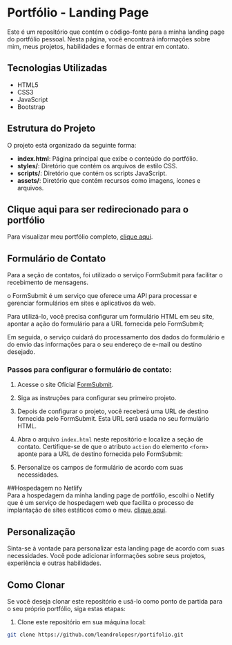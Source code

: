 # Portfólio - Landing Page

Este é um repositório que contém o código-fonte para a minha landing page do portfólio pessoal. Nesta página, você encontrará informações sobre mim, meus projetos, habilidades e formas de entrar em contato.

## Tecnologias Utilizadas

- HTML5
- CSS3
- JavaScript
- Bootstrap

## Estrutura do Projeto

O projeto está organizado da seguinte forma:

- **index.html**: Página principal que exibe o conteúdo do portfólio.
- **styles/**: Diretório que contém os arquivos de estilo CSS.
- **scripts/**: Diretório que contém os scripts JavaScript.
- **assets/**: Diretório que contém recursos como imagens, ícones e arquivos.
  
## Clique aqui para ser redirecionado para o portfólio

Para visualizar meu portfólio completo, [clique aqui](https://leandrolopes.netlify.app/).

## Formulário de Contato

Para a seção de contatos, foi utilizado o serviço FormSubmit para facilitar o recebimento de mensagens.

o FormSubmit é um serviço que oferece uma API para processar e gerenciar formulários em sites e aplicativos da web.

Para utilizá-lo, você precisa configurar um formulário HTML em seu site, apontar a ação do formulário para a URL fornecida pelo FormSubmit;

Em seguida, o serviço cuidará do processamento dos dados do formulário e do envio das informações para o seu endereço de e-mail ou destino desejado.

### Passos para configurar o formulário de contato:

1. Acesse o site Oficial [FormSubmit](https://formsubmit.co/).

2. Siga as instruções para configurar seu primeiro projeto.

3. Depois de configurar o projeto, você receberá uma URL de destino fornecida pelo FormSubmit. Esta URL será usada no seu formulário HTML.

4. Abra o arquivo `index.html` neste repositório e localize a seção de contato. Certifique-se de que o atributo `action` do elemento `<form>` aponte para a URL de destino fornecida pelo FormSubmit:

5. Personalize os campos de formulário de acordo com suas necessidades.

##Hospedagem no Netlify   
Para a hospedagem da minha landing page de portfólio, escolhi o Netlify que é um serviço de hospedagem web que facilita o processo de implantação de sites estáticos como o meu. [clique aqui](https://www.netlify.com/).


## Personalização

Sinta-se à vontade para personalizar esta landing page de acordo com suas necessidades. Você pode adicionar informações sobre seus projetos, experiência e outras habilidades.

## Como Clonar

Se você deseja clonar este repositório e usá-lo como ponto de partida para o seu próprio portfólio, siga estas etapas:

1. Clone este repositório em sua máquina local:

```bash
git clone https://github.com/leandrolopesr/portifolio.git
